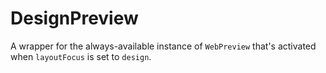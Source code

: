 # DesignPreview

A wrapper for the always-available instance of `WebPreview` that's activated
when `layoutFocus` is set to `design`.

